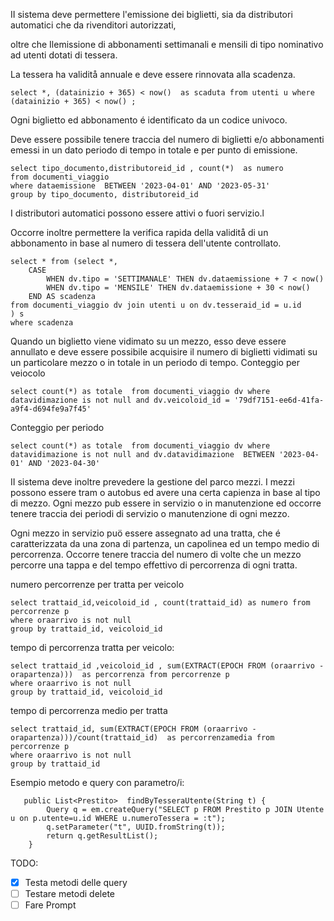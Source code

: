 II sistema deve permettere l'emissione dei biglietti, sia da distributori automatici che da rivenditori autorizzati,

oltre che Ilemissione di abbonamenti settimanali e mensili di tipo nominativo ad utenti dotati di tessera.

La tessera ha validitå annuale e deve essere rinnovata alla scadenza. 

```
select *, (datainizio + 365) < now()  as scaduta from utenti u where (datainizio + 365) < now() ;
```

Ogni biglietto ed abbonamento é identificato da un codice univoco.

Deve essere possibile tenere traccia del numero di biglietti e/o abbonamenti emessi in un dato periodo di tempo in totale e per punto di emissione.

```
select tipo_documento,distributoreid_id , count(*)  as numero
from documenti_viaggio
where dataemissione  BETWEEN '2023-04-01' AND '2023-05-31'
group by tipo_documento, distributoreid_id
```

I distributori automatici possono essere attivi o fuori servizio.l

Occorre inoltre permettere la verifica rapida della validitå di un abbonamento in base al numero di tessera dell'utente controllato.

```
select * from (select *,
    CASE
        WHEN dv.tipo = 'SETTIMANALE' THEN dv.dataemissione + 7 < now()
        WHEN dv.tipo = 'MENSILE' THEN dv.dataemissione + 30 < now()
    END AS scadenza
from documenti_viaggio dv join utenti u on dv.tesseraid_id = u.id
) s
where scadenza
```

Quando un biglietto viene vidimato su un
mezzo, esso deve essere annullato e deve essere possibile acquisire il numero di biglietti vidimati su un
particolare mezzo o in totale in un periodo di tempo.
Conteggio per veiocolo

```
select count(*) as totale  from documenti_viaggio dv where datavidimazione is not null and dv.veicoloid_id = '79df7151-ee6d-41fa-a9f4-d694fe9a7f45'
```

Conteggio per periodo

```
select count(*) as totale  from documenti_viaggio dv where datavidimazione is not null and dv.datavidimazione  BETWEEN '2023-04-01' AND '2023-04-30'
```

II sistema deve inoltre prevedere la gestione del parco mezzi. I mezzi possono essere tram o autobus ed avere
una certa capienza in base al tipo di mezzo. Ogni mezzo pub essere in servizio o in manutenzione ed occorre
tenere traccia dei periodi di servizio o manutenzione di ogni mezzo.

Ogni mezzo in servizio puö essere assegnato ad una tratta, che é caratterizzata da una zona di partenza, un
capolinea ed un tempo medio di percorrenza. Occorre tenere traccia del numero di volte che un mezzo percorre
una tappa e del tempo effettivo di percorrenza di ogni tratta.

numero percorrenze per tratta per veicolo

```
select trattaid_id,veicoloid_id , count(trattaid_id) as numero from percorrenze p
where oraarrivo is not null
group by trattaid_id, veicoloid_id
```

tempo di percorrenza tratta per veicolo:

```
select trattaid_id ,veicoloid_id , sum(EXTRACT(EPOCH FROM (oraarrivo - orapartenza)))  as percorrenza from percorrenze p
where oraarrivo is not null
group by trattaid_id, veicoloid_id
```

tempo di percorrenza medio per tratta

```
select trattaid_id, sum(EXTRACT(EPOCH FROM (oraarrivo - orapartenza)))/count(trattaid_id)  as percorrenzamedia from percorrenze p
where oraarrivo is not null
group by trattaid_id
```
Esempio metodo e query con parametro/i:

```
   public List<Prestito>  findByTesseraUtente(String t) {
        Query q = em.createQuery("SELECT p FROM Prestito p JOIN Utente u on p.utente=u.id WHERE u.numeroTessera = :t");
        q.setParameter("t", UUID.fromString(t));
        return q.getResultList();
    }
```    

TODO:
- [x] Testa metodi delle query
- [ ] Testare metodi delete
- [ ] Fare Prompt